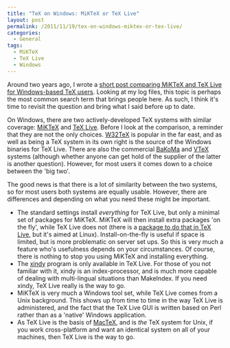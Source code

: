 ```yaml
---
title: "TeX on Windows: MiKTeX or TeX Live"
layout: post
permalink: /2011/11/19/tex-on-windows-miktex-or-tex-live/
categories:
  - General
tags:
  - MiKTeX
  - TeX Live
  - Windows
---
```

Around two years ago, I wrote a [short post comparing MiKTeX and TeX Live for Windows-based TeX users](/2009/11/07/windows-tex-users-miktex-or-tex-live/). Looking at my log files, this topic is perhaps the most common search term that brings people here. As such, I think it's time to revisit the question and bring what I said before up to date.

On Windows, there are two actively-developed TeX systems with similar coverage: [MiKTeX](https://www.miktex.org/) and [TeX Live](https://tug.org/texlive). Before I look at the comparison, a reminder that they are not the only choices. [W32TeX](http://w32tex.org/) is popular in the far east, and as well as being a TeX system in its own right is the source of the Windows binaries for TeX Live. There are also the commercial [BaKoMa](http://www.bakoma-tex.com/) and [VTeX](http://www.micropress-inc.com/) systems (although whether anyone can get hold of the supplier of the latter is another question). However, for most users it comes down to a choice between the 'big two'.

The good news is that there is a lot of similarity between the two systems, so for most users both systems are equally usable. However, there are differences and depending on what you need these might be important.

- The standard settings install _everything_ for TeX Live, but only a minimal set of packages for MiKTeX. MiKTeX will then install extra packages 'on the fly', while TeX Live does not (there is a [package to do that in TeX Live](https://ctan.org/pkg/texliveonfly), but it's aimed at Linux). Install-on-the-fly is useful if space is limited, but is more problematic on server set ups. So this is very much a feature who's usefulness depends on your circumstances. Of course, there is nothing to stop you using MiKTeX and installing everything.
- The [xindy](http://www.xindy.org/) program is only available in TeX Live. For those of you not familiar with it, xindy is an index-processor, and is much more capable of dealing with multi-lingual situations than MakeIndex. If you need xindy, TeX Live really is the way to go.
- MiKTeX is very much a Windows tool set, while TeX Live comes from a Unix background. This shows up from time to time in the way TeX Live is administered, and the fact that the TeX Live GUI is written based on Perl rather than as a 'native' Windows application.
- As TeX Live is the basis of [MacTeX](https://tug.org/mactex), and is _the_ TeX system for Unix, if you work cross-platform and want an identical system on all of your machines, then TeX Live is the way to go.

